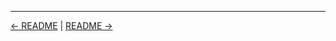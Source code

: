 

<!-- FooterStart -->
---
[← README](../04_03_create_a_folder/README.md) | [README →](../04_05_delete_views_folders/README.md)
<!-- FooterEnd -->
